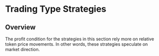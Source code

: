 # Trading Type Strategies

## Overview

The profit condition for the strategies in this section rely more on relative token price movements. In other words, these strategies speculate on market direction.
